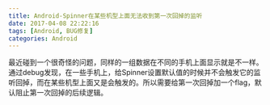 ```yaml
---
title: Android-Spinner在某些机型上面无法收到第一次回掉的监听
date: 2017-04-08 22:22:16
tags: [Android, BUG修复]
categories: Android
---
```


最近碰到一个很奇怪的问题，同样的一组数据在不同的手机上面显示就是不一样。通过debug发现，在一些手机上，给Spinner设置默认值的时候并不会触发它的监听回掉，而在某些机型上面又是会触发的。所以需要给第一次回掉加一个flag，默认阻止第一次回掉的后续逻辑。

​	
